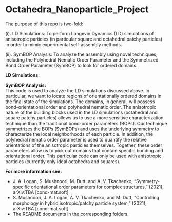# Octahedra_Nanoparticle_Project


The purpose of this repo is two-fold:

(i). LD Simulations: To perform Langevin Dynamics (LD) simulations of anisotropic particles (in particular square and octahedral patchy particles) in order to mimic experimental self-assembly methods.

(ii). SymBOP Analysis: To analyze the assembly using novel techniques, including the Polyhedral Nematic Order Parameter and the Symmetrized Bond Order Parameter (SymBOP) to look for ordered domains.


**LD Simulations:**<br />


**SymBOP Analysis:**<br />
    This code is used to analyze the LD simulations discussed above. In particular, we want to locate regions of orientationally ordered domains in the final state of the simulations. The domains, in general, will possess bond-orientational order and polyhedral nematic order. The anisotropic nature of the building blocks used in the LD simulations (octahedral and square patchy particles) allows us to use a more sensitive characterization technique than the traditional bond-order parameters (BOPs). Our technique symmetrizes the BOPs (SymBOPs) and uses the underlying symmetry to characterize the local neighborhoods of each particle. In addition, the polyhedral nematic order parameter is used to quantify the relative orientations of the anisotropic particles themselves. Together, these order parameters allow us to pick out domains that contain specific bonding and orientational order. This particular code can only be used with anisotropic particles (currently only ideal octahedra and squares).



**For more information see:** 
- J. A. Logan,  S. Mushnoori,  M. Dutt, and A. V. Tkachenko, “Symmetry-specific orientational order parameters for complex structures,” (2021), arXiv:TBA [cond-mat.soft]
- S. Mushnoori, J. A. Logan, A. V. Tkachenko, and M. Dutt, “Controlling morphology in hybrid isotropic/patchy particle system,” (2021), arXiv:TBA [cond-mat.soft]
- The README documents in the corresponding folders.
